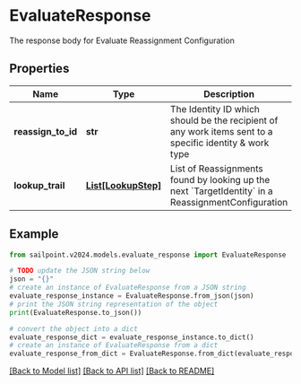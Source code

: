 # EvaluateResponse

The response body for Evaluate Reassignment Configuration

## Properties

Name | Type | Description | Notes
------------ | ------------- | ------------- | -------------
**reassign_to_id** | **str** | The Identity ID which should be the recipient of any work items sent to a specific identity &amp; work type | [optional] 
**lookup_trail** | [**List[LookupStep]**](LookupStep.md) | List of Reassignments found by looking up the next &#x60;TargetIdentity&#x60; in a ReassignmentConfiguration | [optional] 

## Example

```python
from sailpoint.v2024.models.evaluate_response import EvaluateResponse

# TODO update the JSON string below
json = "{}"
# create an instance of EvaluateResponse from a JSON string
evaluate_response_instance = EvaluateResponse.from_json(json)
# print the JSON string representation of the object
print(EvaluateResponse.to_json())

# convert the object into a dict
evaluate_response_dict = evaluate_response_instance.to_dict()
# create an instance of EvaluateResponse from a dict
evaluate_response_from_dict = EvaluateResponse.from_dict(evaluate_response_dict)
```
[[Back to Model list]](../README.md#documentation-for-models) [[Back to API list]](../README.md#documentation-for-api-endpoints) [[Back to README]](../README.md)


